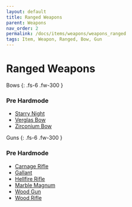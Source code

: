 ```yaml
---
layout: default
title: Ranged Weapons
parent: Weapons
nav_order: 2
permalink: /docs/items/weapons/weapons_ranged
tags: Item, Weapon, Ranged, Bow, Gun
---
```


# Ranged Weapons

Bows
{: .fs-6 .fw-300 }
### Pre Hardmode
- [Starry Night](https://ricklugtigheid.github.io/SupernovaMod/docs/items/weapons/starry_night)
- [Verglas Bow](https://ricklugtigheid.github.io/SupernovaMod/docs/items/weapons/verglas_bow)
- [Zirconium Bow](https://ricklugtigheid.github.io/SupernovaMod/docs/items/weapons/zirconium_bow)


Guns
{: .fs-6 .fw-300 }
### Pre Hardmode
- [Carnage Rifle](https://ricklugtigheid.github.io/SupernovaMod/docs/items/weapons/carnage_rifle)
- [Gallant](https://ricklugtigheid.github.io/SupernovaMod/docs/items/weapons/gallant)
- [Hellfire Rifle](https://ricklugtigheid.github.io/SupernovaMod/docs/items/weapons/hellfire_rifle)
- [Marble Magnum](https://ricklugtigheid.github.io/SupernovaMod/docs/items/weapons/marble_magnum)
- [Wood Gun](https://ricklugtigheid.github.io/SupernovaMod/docs/items/weapons/wood_gun)
- [Wood Rifle](https://ricklugtigheid.github.io/SupernovaMod/docs/items/weapons/wood_rifle)